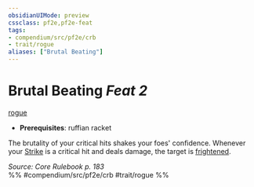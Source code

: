 ```yaml
---
obsidianUIMode: preview
cssclass: pf2e,pf2e-feat
tags:
- compendium/src/pf2e/crb
- trait/rogue
aliases: ["Brutal Beating"]
---
```

# Brutal Beating  *Feat 2*  
[rogue](/rules/traits/rogue.md)  

- **Prerequisites**: ruffian racket

The brutality of your critical hits shakes your foes' confidence. Whenever your [Strike](/rules/actions/strike.md) is a critical hit and deals damage, the target is [frightened](/rules/conditions.md#Frightened).

*Source: Core Rulebook p. 183*  
%% #compendium/src/pf2e/crb #trait/rogue %%